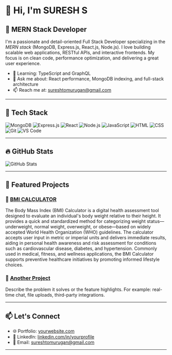 
# 👋 Hi, I'm SURESH S

## 💼 MERN Stack Developer

I'm a passionate and detail-oriented Full Stack Developer specializing in the *MERN stack* (MongoDB, Express.js, React.js, Node.js). I love building scalable web applications, RESTful APIs, and interactive frontends. My focus is on clean code, performance optimization, and delivering a great user experience.


- 🌱 Learning: TypeScript and GraphQL
- 💬 Ask me about: React performance, MongoDB indexing, and full-stack architecture
- 📫 Reach me at: [sureshtomurugan@gmail.com](mailto:sureshtomurugan@gmail.com)

---

## 🧰 Tech Stack

![MongoDB](https://img.shields.io/badge/-MongoDB-05122A?style=flat&logo=mongodb)
![Express.js](https://img.shields.io/badge/-Express.js-05122A?style=flat&logo=express)
![React](https://img.shields.io/badge/-React-05122A?style=flat&logo=react)
![Node.js](https://img.shields.io/badge/-Node.js-05122A?style=flat&logo=node.js)
![JavaScript](https://img.shields.io/badge/-JavaScript-05122A?style=flat&logo=javascript)
![HTML](https://img.shields.io/badge/-HTML5-05122A?style=flat&logo=html5)
![CSS](https://img.shields.io/badge/-CSS3-05122A?style=flat&logo=css3)
![Git](https://img.shields.io/badge/-Git-05122A?style=flat&logo=git)
![VS Code](https://img.shields.io/badge/-VSCode-05122A?style=flat&logo=visual-studio-code)

---

## 🔥 GitHub Stats


![GitHub Stats](https://github-readme-stats.vercel.app/api?username=SURESH8002&show_icons=true&hide_title=true&count_private=true&theme=default)

---

## 🚀 Featured Projects

### 🔗 [BMI CALCULATOR](https://github.com/SURESH8002/BMI-Calculator.git)
The Body Mass Index (BMI) Calculator is a digital health assessment tool designed to evaluate an individual's body weight relative to their height. It provides a quick and standardized method for categorizing weight status—underweight, normal weight, overweight, or obese—based on widely accepted World Health Organization (WHO) guidelines. The calculator accepts user input in metric or imperial units and delivers immediate results, aiding in personal health awareness and risk assessment for conditions such as cardiovascular disease, diabetes, and hypertension. Commonly used in medical, fitness, and wellness applications, the BMI Calculator supports preventive healthcare initiatives by promoting informed lifestyle choices.
### 🔗 [Another Project](https://github.com/yourusername/another-project)
Describe the problem it solves or the feature highlights. For example: real-time chat, file uploads, third-party integrations.

---

## 📫 Let's Connect

- 🌐 Portfolio: [yourwebsite.com](https://suresh8002.github.io/My-Portfolio-Website/)
- 💼 LinkedIn: [linkedin.com/in/yourprofile](www.linkedin.com/in/suresh-s-a21667295)
- 📧 Email: [sureshtomurugan@gmail.com](mailto:sureshtomurugan@gmail.com)

---

<!-- Optionally, you can include blog posts, certifications, or contributions -->
